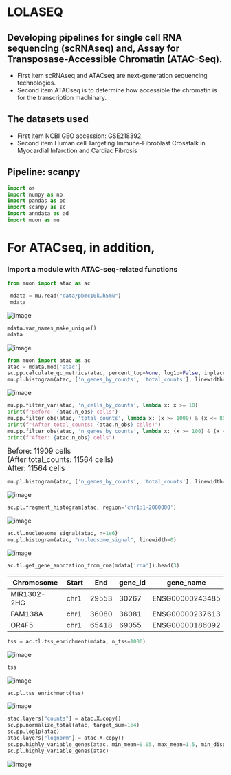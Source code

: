 # **LOLASEQ**

## **Developing pipelines for single cell RNA sequencing (scRNAseq) and, Assay for Transposase-Accessible Chromatin (ATAC-Seq)**.

- First item scRNAseq and ATACseq are next-generation sequencing technologies.
- Second item ATACseq is to determine how accessible the chromatin is for the transcription machinary.
  
## The datasets used

- First item NCBI GEO accession: GSE218392, 
- Second item Human cell Targeting Immune-Fibroblast Crosstalk in Myocardial Infarction and Cardiac Fibrosis

## Pipeline: scanpy
```python
import os  
import numpy as np  
import pandas as pd  
import scanpy as sc 
import anndata as ad
import muon as mu
```
 # For ATACseq, in addition,
 ### Import a module with ATAC-seq-related functions
 ```python
from muon import atac as ac

  mdata = mu.read("data/pbmc10k.h5mu")
  mdata
```

![image](https://github.com/user-attachments/assets/4edc7488-37db-455f-b69d-7b5d7519ffb1)

```python
mdata.var_names_make_unique()
mdata
```

![image](https://github.com/user-attachments/assets/c549248f-e0da-4357-8da9-e396cd81b633)

```python
from muon import atac as ac
atac = mdata.mod['atac']
sc.pp.calculate_qc_metrics(atac, percent_top=None, log1p=False, inplace=True)
mu.pl.histogram(atac, ['n_genes_by_counts', 'total_counts'], linewidth=0)
```
![image](https://github.com/user-attachments/assets/d58edd9c-4f0a-41e9-bc20-969d2ff43824)

```python
mu.pp.filter_var(atac, 'n_cells_by_counts', lambda x: x >= 10)
print(f"Before: {atac.n_obs} cells")
mu.pp.filter_obs(atac, 'total_counts', lambda x: (x >= 1000) & (x <= 80000))
print(f"(After total_counts: {atac.n_obs} cells)")
mu.pp.filter_obs(atac, 'n_genes_by_counts', lambda x: (x >= 100) & (x <= 30000))
print(f"After: {atac.n_obs} cells")
```
<span style="font-size: larger;">Before: 11909 cells</span>  
<span style="font-size: larger;">(After total_counts: 11564 cells)</span>  
<span style="font-size: larger;">After: 11564 cells</span>

```python
mu.pl.histogram(atac, ['n_genes_by_counts', 'total_counts'], linewidth=0)
```
![image](https://github.com/user-attachments/assets/2038603f-942f-455b-a398-40aeb83058f8)

```python
ac.pl.fragment_histogram(atac, region='chr1:1-2000000')
```
![image](https://github.com/user-attachments/assets/7fb78d6f-efdc-4ab8-a958-7b48faef0b9d)

```python
ac.tl.nucleosome_signal(atac, n=1e6)
mu.pl.histogram(atac, "nucleosome_signal", linewidth=0)
```
![image](https://github.com/user-attachments/assets/909a176a-6086-4c5d-833d-7c20c50e050a)

```python
ac.tl.get_gene_annotation_from_rna(mdata['rna']).head(3)
```
| Chromosome | Start | End   | gene_id         | gene_name  |
|------------|-------|-------|-----------------|------------|
| MIR1302-2HG | chr1  | 29553 | 30267 | ENSG00000243485 | MIR1302-2HG |
| FAM138A     | chr1  | 36080 | 36081 | ENSG00000237613 | FAM138A     |
| OR4F5       | chr1  | 65418 | 69055 | ENSG00000186092 | OR4F5       |


```python
tss = ac.tl.tss_enrichment(mdata, n_tss=1000)
```
![image](https://github.com/user-attachments/assets/723e0148-d6f7-441d-ab71-27d72db6a559)

```python
tss
```
![image](https://github.com/user-attachments/assets/37ca0304-2c94-48c4-a103-9f184c73c513)

```python
ac.pl.tss_enrichment(tss)
```

![image](https://github.com/user-attachments/assets/38338970-8aa9-4eae-824c-0fbfa9222e62)

```python
atac.layers["counts"] = atac.X.copy()
sc.pp.normalize_total(atac, target_sum=1e4)
sc.pp.log1p(atac)
atac.layers["lognorm"] = atac.X.copy()
sc.pp.highly_variable_genes(atac, min_mean=0.05, max_mean=1.5, min_disp=.5)
sc.pl.highly_variable_genes(atac)
```

![image](https://github.com/user-attachments/assets/3db30301-ca8a-4cc5-97b2-fdba2ed43cab)



























